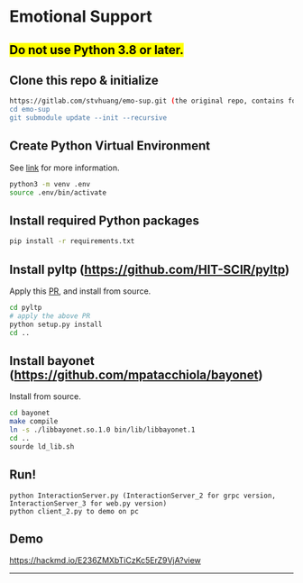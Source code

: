 # Emotional Support

## <mark>Do not use Python 3.8 or later.</mark>

## Clone this repo & initialize

```sh
https://gitlab.com/stvhuang/emo-sup.git (the original repo, contains folders that wasn't uploaded due to file size limit)
cd emo-sup
git submodule update --init --recursive
```

## Create Python Virtual Environment

See [link](https://docs.python.org/3/tutorial/venv.html#creating-virtual-environments) for more information.

```sh
python3 -m venv .env
source .env/bin/activate
```

## Install required Python packages

```sh
pip install -r requirements.txt
```

## Install pyltp (https://github.com/HIT-SCIR/pyltp)

Apply this [PR](https://github.com/HIT-SCIR/pyltp/pull/193/files), and install from source.

```sh
cd pyltp
# apply the above PR
python setup.py install
cd ..
```

## Install bayonet (https://github.com/mpatacchiola/bayonet)

Install from source.

```sh
cd bayonet
make compile
ln -s ./libbayonet.so.1.0 bin/lib/libbayonet.1
cd ..
sourde ld_lib.sh
```

## Run!

```
python InteractionServer.py (InteractionServer_2 for grpc version, InteractionServer_3 for web.py version)
python client_2.py to demo on pc
```
## Demo

https://hackmd.io/E236ZMXbTiCzKc5ErZ9VjA?view

----
